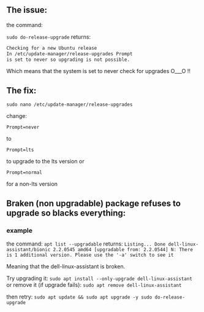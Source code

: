 ## The issue:

the command: 

`sudo do-release-upgrade` 
 returns:
```bash 
Checking for a new Ubuntu release
In /etc/update-manager/release-upgrades Prompt 
is set to never so upgrading is not possible.
```

Which means that the system is set to never check for upgrades O___O !!

## The fix:

`sudo nano /etc/update-manager/release-upgrades`

change: 

`Prompt=never`

to

`Prompt=lts`

to upgrade to the lts version or

`Prompt=normal`

for a non-lts version

## Braken (non upgradable) package refuses to upgrade so blacks everything:
### example

the command:
`apt list --upgradable`
returns:
`Listing... Done
dell-linux-assistant/bionic 2.2.0545 amd64 [upgradable from: 2.2.0544]
N: There is 1 additional version. Please use the '-a' switch to see it`

Meaning that the dell-linux-assistant is broken. 

Try upgrading it: `sudo apt install --only-upgrade dell-linux-assistant
`
or remove it (if upgrade fails): `sudo apt remove dell-linux-assistant`

then retry:
`sudo apt update && sudo apt upgrade -y
sudo do-release-upgrade`
